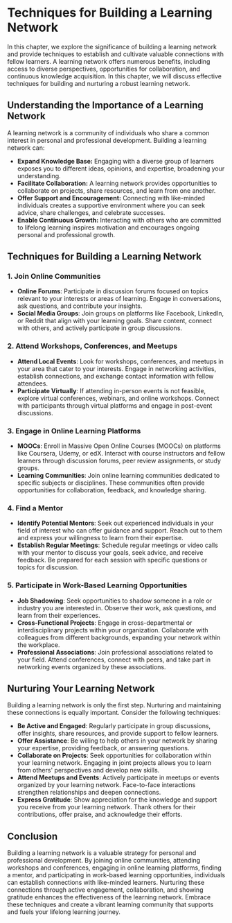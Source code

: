 Techniques for Building a Learning Network
===================================================

In this chapter, we explore the significance of building a learning network and provide techniques to establish and cultivate valuable connections with fellow learners. A learning network offers numerous benefits, including access to diverse perspectives, opportunities for collaboration, and continuous knowledge acquisition. In this chapter, we will discuss effective techniques for building and nurturing a robust learning network.

Understanding the Importance of a Learning Network
--------------------------------------------------

A learning network is a community of individuals who share a common interest in personal and professional development. Building a learning network can:

* **Expand Knowledge Base:** Engaging with a diverse group of learners exposes you to different ideas, opinions, and expertise, broadening your understanding.
* **Facilitate Collaboration:** A learning network provides opportunities to collaborate on projects, share resources, and learn from one another.
* **Offer Support and Encouragement:** Connecting with like-minded individuals creates a supportive environment where you can seek advice, share challenges, and celebrate successes.
* **Enable Continuous Growth:** Interacting with others who are committed to lifelong learning inspires motivation and encourages ongoing personal and professional growth.

Techniques for Building a Learning Network
------------------------------------------

### 1. **Join Online Communities**

* **Online Forums**: Participate in discussion forums focused on topics relevant to your interests or areas of learning. Engage in conversations, ask questions, and contribute your insights.
* **Social Media Groups**: Join groups on platforms like Facebook, LinkedIn, or Reddit that align with your learning goals. Share content, connect with others, and actively participate in group discussions.

### 2. **Attend Workshops, Conferences, and Meetups**

* **Attend Local Events**: Look for workshops, conferences, and meetups in your area that cater to your interests. Engage in networking activities, establish connections, and exchange contact information with fellow attendees.
* **Participate Virtually**: If attending in-person events is not feasible, explore virtual conferences, webinars, and online workshops. Connect with participants through virtual platforms and engage in post-event discussions.

### 3. **Engage in Online Learning Platforms**

* **MOOCs**: Enroll in Massive Open Online Courses (MOOCs) on platforms like Coursera, Udemy, or edX. Interact with course instructors and fellow learners through discussion forums, peer review assignments, or study groups.
* **Learning Communities**: Join online learning communities dedicated to specific subjects or disciplines. These communities often provide opportunities for collaboration, feedback, and knowledge sharing.

### 4. **Find a Mentor**

* **Identify Potential Mentors**: Seek out experienced individuals in your field of interest who can offer guidance and support. Reach out to them and express your willingness to learn from their expertise.
* **Establish Regular Meetings**: Schedule regular meetings or video calls with your mentor to discuss your goals, seek advice, and receive feedback. Be prepared for each session with specific questions or topics for discussion.

### 5. **Participate in Work-Based Learning Opportunities**

* **Job Shadowing**: Seek opportunities to shadow someone in a role or industry you are interested in. Observe their work, ask questions, and learn from their experiences.
* **Cross-Functional Projects**: Engage in cross-departmental or interdisciplinary projects within your organization. Collaborate with colleagues from different backgrounds, expanding your network within the workplace.
* **Professional Associations**: Join professional associations related to your field. Attend conferences, connect with peers, and take part in networking events organized by these associations.

Nurturing Your Learning Network
-------------------------------

Building a learning network is only the first step. Nurturing and maintaining these connections is equally important. Consider the following techniques:

* **Be Active and Engaged**: Regularly participate in group discussions, offer insights, share resources, and provide support to fellow learners.
* **Offer Assistance**: Be willing to help others in your network by sharing your expertise, providing feedback, or answering questions.
* **Collaborate on Projects**: Seek opportunities for collaboration within your learning network. Engaging in joint projects allows you to learn from others' perspectives and develop new skills.
* **Attend Meetups and Events**: Actively participate in meetups or events organized by your learning network. Face-to-face interactions strengthen relationships and deepen connections.
* **Express Gratitude**: Show appreciation for the knowledge and support you receive from your learning network. Thank others for their contributions, offer praise, and acknowledge their efforts.

Conclusion
----------

Building a learning network is a valuable strategy for personal and professional development. By joining online communities, attending workshops and conferences, engaging in online learning platforms, finding a mentor, and participating in work-based learning opportunities, individuals can establish connections with like-minded learners. Nurturing these connections through active engagement, collaboration, and showing gratitude enhances the effectiveness of the learning network. Embrace these techniques and create a vibrant learning community that supports and fuels your lifelong learning journey.
